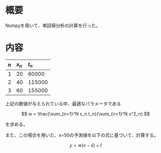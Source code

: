 # 概要
Numpyを用いて、単回帰分析の計算を行った。

# 内容
|$n$|$x_{n}$|$t_{n}$|
|:--|:--|:--|
|1|20|60000|
|2|40|115000|
|3|60|155000|

上記の数値が与えられている中、最適なパラメータである

$$
w = \frac{\sum_{n=1}^N x_n t_n}{\sum_{n=1}^N x^2_n}
$$

を求める。

また、この場合を用いた、x=50の予測値を以下の式に基づいて、計算する。

$$
y = w(x - \bar{x}) + \bar{t}
$$


